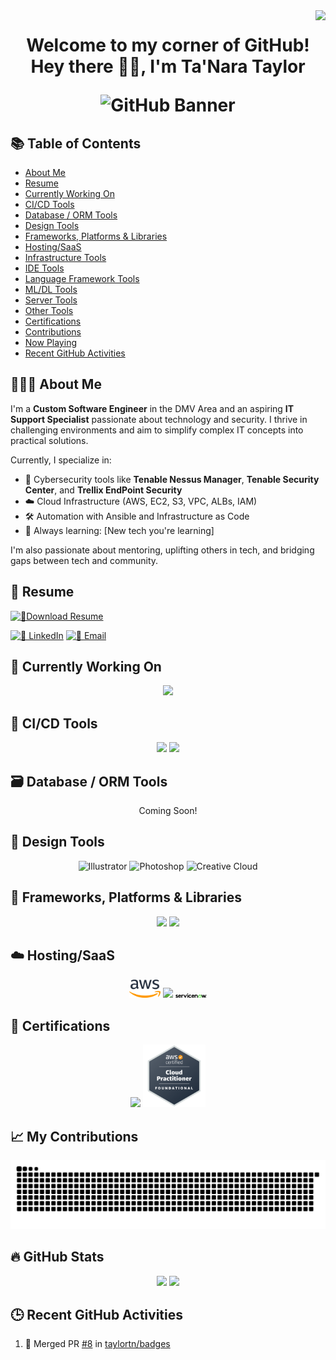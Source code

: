 <!-- Polished GitHub Profile README for taylortn -->

<!-- HEAD: Custom Font and Visitor Badge -->
<link rel="preconnect" href="https://fonts.googleapis.com">
<link rel="preconnect" href="https://fonts.gstatic.com" crossorigin>
<link href="https://fonts.googleapis.com/css2?family=BioRhyme:wght@200..800&display=swap" rel="stylesheet">

<img align="right" src="https://visitor-badge.laobi.icu/badge?page_id=taylortn.taylortn" />

<!-- TITLE & BANNER -->
<h1 align="center"> Welcome to my corner of GitHub!</center>
<center>Hey there 👋🏾, I'm Ta'Nara Taylor</center>

<p align="center">
  <img src="https://github.com/taylortn/taylortn/assets/161537665/55874b4b-9910-448e-a8cd-74ec9c9eb2ed" alt="GitHub Banner"/>
</p>

<!-- TABLE OF CONTENTS -->
## 📚 Table of Contents
- [About Me](#-about-me)
- [Resume](#-resume)
- [Currently Working On](#-currently-working-on)
- [CI/CD Tools](#-cicd-tools)
- [Database / ORM Tools](#-database--orm-tools)
- [Design Tools](#-design-tools)
- [Frameworks, Platforms & Libraries](#-frameworks-platforms--libraries)
- [Hosting/SaaS](#-hostingsaas)
- [Infrastructure Tools](#-infrastructure-tools)
- [IDE Tools](#-ide-tools)
- [Language Framework Tools](#-language-framework-tools)
- [ML/DL Tools](#-mldl-tools)
- [Server Tools](#-server-tools)
- [Other Tools](#-other-tools)
- [Certifications](#-certifications)
- [Contributions](#-my-contributions)
- [Now Playing](#-now-playing)
- [Recent GitHub Activities](#-recent-github-activities)

<!-- ABOUT ME -->
## 👩🏾‍💻 About Me
I'm a **Custom Software Engineer** in the DMV Area and an aspiring **IT Support Specialist** passionate about technology and security. I thrive in challenging environments and aim to simplify complex IT concepts into practical solutions.

Currently, I specialize in:
- 🔐 Cybersecurity tools like **Tenable Nessus Manager**, **Tenable Security Center**, and **Trellix EndPoint Security**
- ☁️ Cloud Infrastructure (AWS, EC2, S3, VPC, ALBs, IAM)
- 🛠️ Automation with Ansible and Infrastructure as Code
- 🌱 Always learning: [New tech you're learning]

I'm also passionate about mentoring, uplifting others in tech, and bridging gaps between tech and community.

## 📄 Resume

[![📄Download Resume](https://img.shields.io/badge/📄%20My%20Resume-cb5087?style=flat&logo=read-the-docs&logoColor=white)](https://github.com/taylortn/taylortn/blob/root/resume/TaNara.Taylor%20Resume.pdf?raw=true)
<!--[![🌐 Website](https://img.shields.io/badge/🌐%20Website-cb5087?style=flat&logo=google-chrome&logoColor=white)](https://yourwebsiteurl.com)-->
[![💼 LinkedIn](https://img.shields.io/badge/💼%20LinkedIn-cb5087?style=flat&logo=linkedin&logoColor=white)](https://linkedin.com/in/taylortanara)
[![📧 Email](https://img.shields.io/badge/📧%20Email-cb5087?style=flat&logo=gmail&logoColor=white)](mailto:tanara.taylor@yahoo.com)

<!-- CURRENT PROJECTS -->
## 🧠 Currently Working On
<p align="center">
  <img src="https://readme-typing-svg.demolab.com?font=Fira+Code&size=16&pause=50&multiline=true&random=false&width=700&height=350&lines=-+Comparing+Scans+from+Tenable+Security+Center...;-+Creating+KMS+Keys%2C+Snapshots%2C+EBS+Encryption...;-+Installing+Ansible+Playbooks+on+Instances...;-+Creating+VPCs%2C+ALBs%2C+STIG+Checklists..."/>
</p>

<!-- TOOL SECTIONS (examples below) -->
## 🔁 CI/CD Tools
<p align="center">
  <img src="https://img.icons8.com/clouds/100/github.png" width="50"/>
  <img src="https://img.icons8.com/color/100/gitlab.png" width="50"/>
</p>

## 🗃️ Database / ORM Tools
<p align="center">Coming Soon!</p>

## 🎨 Design Tools
<p align="center">
  <img src="https://img.icons8.com/?size=100&id=13631&format=png&color=000000" width="50" alt="Illustrator"/>
  <img src="https://img.icons8.com/?size=100&id=13677&format=png&color=000000" width="50" alt="Photoshop"/>
  <img src="https://img.icons8.com/?size=100&id=omuSvqfyybfC&format=png&color=000000" width="50" alt="Creative Cloud"/>
</p>

## 🧩 Frameworks, Platforms & Libraries
<p align="center">
  <img src="https://images.g2crowd.com/uploads/product/image/social_landscape/social_landscape_a56946b0f7cacc09a4f3e6844fd08b04/tenable-security-center.png" width="50"/>
  <img src="https://www.access42.nl/wp-content/uploads/2020/01/nessus-logo.png" width="50"/>
</p>

## ☁️ Hosting/SaaS
<p align="center">
  <img src="images/amazon-web-services-aws-seeklogo.png" width="50"/>
  <img src="https://img.icons8.com/fluency/100/microsoft-teams-2019.png" width="50"/>
  <img src="images/servicenow-seeklogo.png" width="50"/>
</p>

<!-- Additional sections omitted for brevity, but would follow same pattern -->

<!-- CERTIFICATIONS -->
## 📜 Certifications
<p align="center">
  <img src="https://images.credly.com/images/131de2f5-03f5-40a7-bcce-f9ae49e3979c/twitter_thumb_201604_CompTIA_Security_2B.png" width="100"/>
  <img src="images/Cloud Practioner.png" width="100"/>
</p>

<!-- CONTRIBUTIONS -->
## 📈 My Contributions
<p align="center">
  <img src="https://raw.githubusercontent.com/taylortn/taylortn/output/github-contribution-grid-snake.svg" alt="snake eating my contributions"/>
</p>

<!-- STATS -->
## 🔥 GitHub Stats
<p align="center">
  <img src="https://github-readme-stats.vercel.app/api/top-langs?username=taylortn&layout=compact" width="400"/>
  <img src="https://github-readme-stats.vercel.app/api?username=taylortn&show_icons=true" width="400"/>
</p>

<!-- RECENT GITHUB ACTIVITY -->
## 🕒 Recent GitHub Activities
<!--START_SECTION:activity-->
1. 🎉 Merged PR [#8](https://github.com/taylortn/badges/pull/8) in [taylortn/badges](https://github.com/taylortn/badges)
<!--END_SECTION:activity-->
